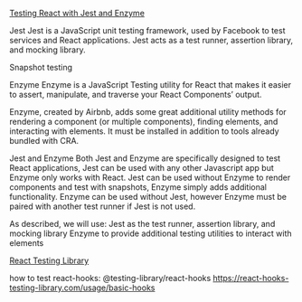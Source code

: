 [Testing React with Jest and Enzyme](https://medium.com/codeclan/testing-react-with-jest-and-enzyme-20505fec4675)

Jest
Jest is a JavaScript unit testing framework, used by Facebook to test services and React applications.
Jest acts as a test runner, assertion library, and mocking library.

Snapshot testing

Enzyme
Enzyme is a JavaScript Testing utility for React that makes it easier to assert, manipulate, and traverse your React Components’ output.

Enzyme, created by Airbnb, adds some great additional utility methods for rendering a component (or multiple components), finding elements, and interacting with elements.
It must be installed in addition to tools already bundled with CRA.

Jest and Enzyme
Both Jest and Enzyme are specifically designed to test React applications, Jest can be used with any other Javascript app but Enzyme only works with React.
Jest can be used without Enzyme to render components and test with snapshots, Enzyme simply adds additional functionality.
Enzyme can be used without Jest, however Enzyme must be paired with another test runner if Jest is not used.

As described, we will use:
Jest as the test runner, assertion library, and mocking library
Enzyme to provide additional testing utilities to interact with elements

[React Testing Library](https://testing-library.com/docs/react-testing-library/api)

how to test react-hooks:
@testing-library/react-hooks
https://react-hooks-testing-library.com/usage/basic-hooks

